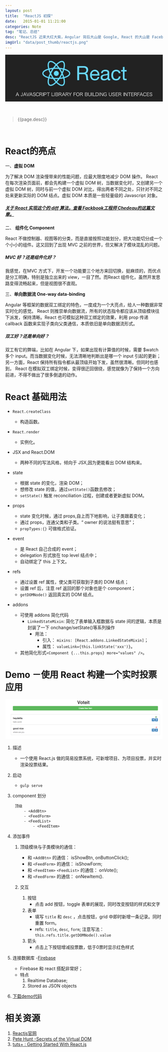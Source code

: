 ```yaml
---
layout: post
title:  "ReactJS 初探"
date:   2015-01-01 11:21:00
categories: Note
tag: "笔记、总结" 
desc: "ReactJS 近来大红大紫，Angular 背后大山是 Google, React 的大山是 Facebook,都是互联网大佬啊。于是我忍不住也来捣鼓捣鼓，它有哪些亮点呢？好用不？实用不？"
imgUrl: "data/post_thumb/reactjs.png"
---
```


![reactjs](/data/post_imgs/reactjs.png)


<br/>

> {{page.desc}}

<br/>

# React的亮点

一、**虚拟 DOM** 

为了解决 DOM 渲染慢带来的性能问题，应最大限度地减少 DOM 操作。 React 在每次渲染页面前，都会先构建一个虚拟 DOM 树，当数据变化时，又创建另一个虚拟 DOM 树，同时与前一个虚拟 DOM 对比，得出两者不同之处，只针对不同之处来更新实际的 DOM 结点。虚拟 DOM 本质是一些轻量级的 Javascript 对象。

##### <i class="fa fa-link"></i>  [关于 React 实现这个的 diff 算法，查看 Fackbook工程师 Chedeau的这篇文章。](http://calendar.perfplanet.com/2013/diff/) 

二、 **组件化 Component** 

React 不做控制器、视图等的分类，而是直接按照功能划分，把大功能切分成一个个小小的组件。这又回到了出现 MVC 之前的世界，但又解决了模块混乱的问题。 

##### <i class="fa fa-question-circle"></i> MVC 好？还是组件化好？

我感觉，在MVC 方式下，开发一个功能要三个地方来回切换，挺麻烦的，而优点是分工明确，特别是独立出来的 view，一目了然。而React 组件化，虽然开发思路变得流畅起来，但是视图很不直观。

三、**单向数据流 One-way data-binding**

Angular 等框架的数据双工绑定的特色，一度成为一个大亮点，给人一种数据非常实时化的感觉。 React 则推崇单向数据流，所有的状态指令都应该从顶级模块往下派发，保持清晰。React 也可模拟这种双工绑定的效果，利用 prop 传递 callback 函数来实现子类向父类通信，本质依旧是单向数据流形式。

##### <i class="fa fa-question-circle"></i> 双工好？还是单向好？

双工有它的弊端，比如在 Angular 下，如果出现有计算值的时候，需要 $watch 多个 input。而当数据变化时候，无法清晰地判断出是哪一个 input 引起的更新；另一方面，React 保持所有指令都从最顶级开始下发，虽然很清晰。但同时也感到， React 在模拟双工绑定时候，变得很迂回很绕，感觉就像为了保持一个方向前进，不得不做出了很多倒退的动作。


# React 基础用法

- `React.createClass` 
	- 构造函数。

- `React.render` 
	- 实例化。

- JSX and React.DOM
	- 两种不同的写法风格，倾向于 JSX,因为更能看出 DOM 结构来。

- state
	- 根据 state 的变化，渲染 DOM；
	- 想修改 state 的值，通过`setState()`函数去修改；
	- `setState()` 触发 reconciliation 过程，创建或者更新虚拟 DOM。

- props
	- state 变化时候，通过 props,自上而下地影响，让子类跟着变化；
	- 通过 props，连通父类和子类。“ owner 的说法挺有意思”；
	- `propTypes:{}` 可做格式验证。

- event
	- 是 React 自己合成的 event；
	- delegation 形式放在 top level 结点中；
	- 自动绑定了 this 上下文。

- refs
	- 通过设置 ref 属性，使父类可获取到子类的 DOM 结点；
	- 设置 ref 后，注意 ref 返回的那个对象也是个 component；
	- `getDOMNode()` 返回真实的 DOM 结点。

- addons
	- 可使用 addons 简化代码
		- `LinkedStateMixin`: 简化了表单输入框数据与 state 间的逻辑，本质是封装了一下 onchange/setState()等系列操作 
			- 用法：
				- 引入： `mixins: [React.addons.LinkedStateMixin]`；
				- 属性： `valueLink={this.linkState('xxx')}`。
	- 其他简化形式`<Component {...this.props} more="values" />`。



# Demo －使用 React 构建一个实时投票应用

![react-voting](/data/post_imgs/react-voting.png)

1. 描述
	- 一个使用 React.js 做的简易投票系统，可新增项目、为项目投票，并实时渲染投票结果。

2. 启动
	- `gulp serve`

3. component 划分

		顶级
			- <AddBtn>
			- <FeedForm>
			- <FeedList>
				- <FeedItem>

4. 添加事件
	1. 顶级模块与子类模块的通信：
		- 和 `<AddBtn>` 的通信： isShowBtn, onButtonClick();
		- 和 `<FeedForm>` 的通信： isShowForm;
		- 和 `<FeedItem>` `<FeedList>` 的通信： onVote();	
		- 和 `<FeedForm>` 的通信： onNewItem().

	2. 交互
		1. 按钮
			- 点击 add 按钮，toggle 表单的展现，同时改变按钮的样式和文字
		2. 表单
			- 填写 `title` 和 `desc` ，点击按钮，grid 中即时新增一条记录。同时重置 form。
			- refs: `title`, `desc`, `form`; 注意写法： `this.refs.title.getDOMNode().value`
		3. 箭头
			- 点击上下按钮增减投票数，低于0票时显示红色样式

5. 连接数据库 -[Firebase](https://www.firebase.com/)
	- Firebase 和 react 搭配非常好；
	- 特点
		1. Realtime Database; 
		2. Stored as JSON objects

6. [下载demo代码](https://github.com/heydelilah/exercises-FrontendFramework/tree/master/react-voteit)

# 相关资源

1. [Reactjs官网](https://facebook.github.io/react/)
2. [Pete Hunt -Secrets of the Virtual DOM](https://facebook.github.io/react/docs/videos.html#secrets-of-the-virtual-dom--mtnwest-js)
3. [tuts+ : Getting Started With React.js](https://code.tutsplus.com/courses/getting-started-with-reactjs/lessons/jsx-vs-reactdom)




